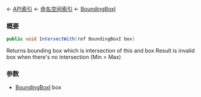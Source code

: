 ← [API索引](Api-Index) ← [命名空间索引](Namespace-Index) ← [BoundingBoxI](VRageMath.BoundingBoxI)

### 概要

```csharp
public void IntersectWith(ref BoundingBoxI box)
```

Returns bounding box which is intersection of this and box Result is invalid box when there's no intersection (Min > Max)

### 参数

* [BoundingBoxI](VRageMath.BoundingBoxI) box
